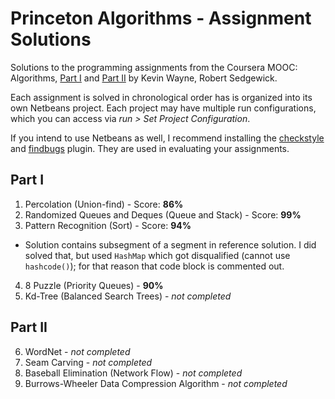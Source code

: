 Princeton Algorithms - Assignment Solutions
================================

Solutions to the programming assignments from the Coursera MOOC: Algorithms, [Part I](https://www.coursera.org/learn/introduction-to-algorithms) and [Part II](https://www.coursera.org/learn/java-data-structures-algorithms-2) by Kevin Wayne, Robert Sedgewick.

Each assignment is solved in chronological order has is organized into its own Netbeans project. Each project may have multiple run configurations, which you can access via _run > Set Project Configuration_.

If you intend to use Netbeans as well, I recommend installing the [checkstyle](http://plugins.netbeans.org/plugin/3413/checkstyle-beans) and [findbugs](https://netbeans.org/kb/docs/java/code-inspect.html#fb) plugin. They are used in evaluating your assignments.

## Part I
 1. Percolation (Union-find) - Score: **86%**
 2. Randomized Queues and Deques (Queue and Stack) - Score: **99%**
 3. Pattern Recognition (Sort) - Score: **94%**
  - Solution contains subsegment of a segment in reference solution. I did solved that, but used `HashMap` which got disqualified (cannot use `hashcode()`); for that reason that code block is commented out.
 4. 8 Puzzle (Priority Queues) - **90%**
 5. Kd-Tree (Balanced Search Trees) - _not completed_

## Part II
 6. WordNet - _not completed_
 7. Seam Carving - _not completed_
 8. Baseball Elimination (Network Flow) - _not completed_
 9. Burrows-Wheeler Data Compression Algorithm - _not completed_
